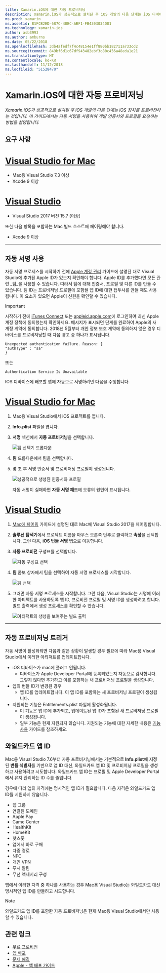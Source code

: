 ```yaml
---
title: Xamarin.iOS에 대한 자동 프로비저닝
description: Xamarin.iOS가 성공적으로 설치된 후 iOS 개발의 다음 단계는 iOS 디바이스를 프로비전하는 것입니다. 이 가이드에서는 자동 서명을 사용하여 개발 인증서와 프로필을 요청하는 방법을 설명합니다.
ms.prod: xamarin
ms.assetid: 81FCB2ED-687C-40BC-ABF1-FB4303034D01
ms.technology: xamarin-ios
author: asb3993
ms.author: amburns
ms.date: 05/22/2018
ms.openlocfilehash: 3db4afedf7f4c48154e1ff880bb182711a733cd2
ms.sourcegitcommit: 849bf6d1c67df943482ebf3c80c456a48eda1e21
ms.translationtype: HT
ms.contentlocale: ko-KR
ms.lasthandoff: 11/12/2018
ms.locfileid: "51528470"
---
```

# <a name="automatic-provisioning-for-xamarinios"></a>Xamarin.iOS에 대한 자동 프로비저닝

_Xamarin.iOS가 성공적으로 설치된 후 iOS 개발의 다음 단계는 iOS 장치를 프로비전하는 것입니다. 이 가이드에서는 자동 서명을 사용하여 개발 인증서와 프로필을 요청하는 방법을 설명합니다._

## <a name="requirements"></a>요구 사항

# <a name="visual-studio-for-mactabmacos"></a>[Visual Studio for Mac](#tab/macos)

- Mac용 Visual Studio 7.3 이상
- Xcode 9 이상

# <a name="visual-studiotabwindows"></a>[Visual Studio](#tab/windows)

- Visual Studio 2017 버전 15.7 (이상)

또한 다음 항목을 포함하는 Mac 빌드 호스트에 페어링해야 합니다.

- Xcode 9 이상

-----

## <a name="enabling-automatic-signing"></a>자동 서명 사용

자동 서명 프로세스를 시작하기 전에 [Apple 계정 관리](~/cross-platform/macios/apple-account-management.md) 가이드에 설명된 대로 Visual Studio에 추가된 Apple ID가 있는지 확인해야 합니다. Apple ID를 추가했다면 모든 관련 _팀_을 사용할 수 있습니다. 따라서 팀에 대해 인증서, 프로필 및 다른 ID를 만들 수 있습니다. 팀 ID는 프로비저닝 프로필에 포함될 앱 ID에 대한 접두사를 만들 때도 사용됩니다. 이 요소가 있으면 Apple이 신원을 확인할 수 있습니다.

> [!IMPORTANT]
> 시작하기 전에 [iTunes Connect](https://itunesconnect.apple.com/) 또는 [appleid.apple.com](https://appleid.apple.com)에 로그인하여 최신 Apple 계정 정책에 동의했는지 확인하세요. 메시지가 표시되면 단계를 완료하여 Apple의 새 계정 계약에 동의합니다. 2018년 5월부터 개인 정보 보호 계약에 동의하지 않은 경우 디바이스를 프로비저닝할 때 다음 경고 중 하나가 표시됩니다.
> ```
> Unexpected authentication failure. Reason: {
> "authType" : "sa"
> }
> ```
> 또는
> ```
> Authentication Service Is Unavailable
> ```

IOS 디바이스에 배포할 앱에 자동으로 서명하려면 다음을 수행합니다.

# <a name="visual-studio-for-mactabmacos"></a>[Visual Studio for Mac](#tab/macos)

1. Mac용 Visual Studio에서 iOS 프로젝트를 엽니다.

2. **Info.plist** 파일을 엽니다.

3. **서명** 섹션에서 **자동 프로비저닝**을 선택합니다.

    ![팀 선택기 드롭다운](automatic-provisioning-images/image2.png)

4. **팀** 드롭다운에서 팀을 선택합니다.

6. 몇 초 후 서명 인증서 및 프로비저닝 프로필이 생성됩니다.

    ![성공적으로 생성된 인증서와 프로필](automatic-provisioning-images/image5.png)

    자동 서명이 실패하면 **자동 서명 패드**에 오류의 원인이 표시됩니다.

# <a name="visual-studiotabwindows"></a>[Visual Studio](#tab/windows)

1. [Mac에 페어링](~/ios/get-started/installation/windows/connecting-to-mac/index.md) 가이드에 설명된 대로 Mac에 Visual Studio 2017을 페어링합니다.

2. **솔루션 탐색기**에서 프로젝트 이름을 마우스 오른쪽 단추로 클릭하고 **속성**을 선택합니다. 그런 다음, **iOS 번들 서명** 탭으로 이동합니다.

3. **자동 프로비전** 구성표를 선택합니다.

    ![자동 구성표 선택](automatic-provisioning-images/prov4.png)

4. **팀** 콤보 상자에서 팀을 선택하여 자동 서명 프로세스를 시작합니다.

    ![팀 선택](automatic-provisioning-images/prov3.png)

4. 그러면 자동 서명 프로세스를 시작합니다. 그런 다음, Visual Studio는 서명에 이러한 아티팩트를 사용하도록 앱 ID, 프로비전 프로필 및 서명 ID를 생성하려고 합니다. 빌드 출력에서 생성 프로세스를 확인할 수 있습니다.

    ![아티팩트의 생성을 보여주는 빌드 출력](automatic-provisioning-images/prov5.png)

-----

## <a name="triggering-automatic-provisioning"></a>자동 프로비저닝 트리거

자동 서명이 활성화되면 다음과 같은 상황이 발생할 경우 필요에 따라 Mac용 Visual Studio에서 이러한 아티팩트를 업데이트합니다.

* iOS 디바이스가 mac에 플러그 인됩니다.
    - 디바이스가 Apple Developer Portal에 등록되었는지 자동으로 검사합니다. 그렇지 않다면 추가하고 이를 포함하는 새 프로비저닝 프로필을 생성합니다.
* 앱의 번들 ID가 변경된 경우
    - 앱 ID를 업데이트합니다. 이 앱 ID를 포함하는 새 프로비저닝 프로필이 생성됩니다.
* 지원되는 기능은 Entitlements.plist 파일에 활성화됩니다.
    - 이 기능은 앱 ID에 추가되고, 업데이트된 앱 ID가 포함된 새 프로비저닝 프로필이 생성됩니다.
    - 일부 기능은 현재 지원되지 않습니다. 지원되는 기능에 대한 자세한 내용은 [기능 사용](~/ios/deploy-test/provisioning/capabilities/index.md) 가이드를 참조하세요.

## <a name="wildcard-app-ids"></a>와일드카드 앱 ID

Mac용 Visual Studio 7.6부터 자동 프로비저닝에서는 기본적으로 **Info.plist**에 지정된 **번들 식별자**를 기반으로 앱 ID 대신, 와일드카드 앱 ID 및 프로비저닝 프로필을 생성하고 사용하려고 시도합니다. 와일드카드 앱 ID는 프로필 및 Apple Developer Portal에서 유지 관리하는 ID 수를 줄입니다.

경우에 따라 앱의 자격에는 명시적인 앱 ID가 필요합니다. 다음 자격은 와일드카드 앱 ID를 지원하지 않습니다.

- 앱 그룹
- 연결된 도메인
- Apple Pay
- Game Center
- HealthKit
- HomeKit
- 핫스폿
- 앱에서 바로 구매
- 다중 경로
- NFC
- 개인 VPN
- 푸시 알림
- 무선 액세서리 구성

앱에서 이러한 자격 중 하나를 사용하는 경우 Mac용 Visual Studio는 와일드카드 대신 명시적인 앱 ID를 만들려고 시도합니다.

> [!NOTE]
> 와일드카드 앱 ID를 포함한 자동 프로비저닝은 현재 Mac용 Visual Studio에서만 사용할 수 있습니다.

## <a name="related-links"></a>관련 링크

- [무료 프로비전](~/ios/get-started/installation/device-provisioning/free-provisioning.md)
- [앱 배포](~/ios/deploy-test/app-distribution/index.md)
- [문제 해결](~/ios/deploy-test/troubleshooting.md)
- [Apple - 앱 배포 가이드](https://developer.apple.com/library/ios/documentation/IDEs/Conceptual/AppDistributionGuide/Introduction/Introduction.html)
